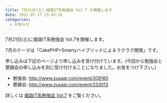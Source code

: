 ```yaml
---
title: 7月21日(土) 姫路IT系勉強会 Vol.7 を開催します
date: 2012-07-17 23:43:26
categories:
  - お知らせ
---
```


7月21日(土)に姫路IT系勉強会 Vol.7を開催します。

7月のテーマは「CakePHP+Smartyハイブリッドによるラクラク開発」です。

申し込みは下記のページより申し込みを受け付けています。(今回から勉強会と懇親会の申し込みを別に受け付けることになりました。お気をつけ下さい。)

-   勉強会: <http://www.zusaar.com/event/309160>
-   懇親会: <http://www.zusaar.com/event/333013>

詳しくは [姫路IT系勉強会 Vol.7](https://sites.google.com/site/himejiitstudy/history/20120721) をご覧ください。
